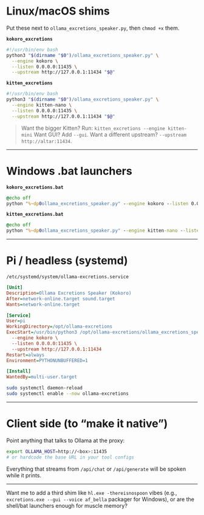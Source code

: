# Linux/macOS shims

Put these next to `ollama_excretions_speaker.py`, then `chmod +x` them.

**`kokoro_excretions`**

```bash
#!/usr/bin/env bash
python3 "$(dirname "$0")/ollama_excretions_speaker.py" \
  --engine kokoro \
  --listen 0.0.0.0:11435 \
  --upstream http://127.0.0.1:11434 "$@"
```

**`kitten_excretions`**

```bash
#!/usr/bin/env bash
python3 "$(dirname "$0")/ollama_excretions_speaker.py" \
  --engine kitten-nano \
  --listen 0.0.0.0:11435 \
  --upstream http://127.0.0.1:11434 "$@"
```

> Want the bigger Kitten? Run: `kitten_excretions --engine kitten-mini`
> Want GUI? Add `--gui`. Want a different upstream? `--upstream http://altar:11434`.

---

# Windows .bat launchers

**`kokoro_excretions.bat`**

```bat
@echo off
python "%~dp0ollama_excretions_speaker.py" --engine kokoro --listen 0.0.0.0:11435 --upstream http://127.0.0.1:11434 %*
```

**`kitten_excretions.bat`**

```bat
@echo off
python "%~dp0ollama_excretions_speaker.py" --engine kitten-nano --listen 0.0.0.0:11435 --upstream http://127.0.0.1:11434 %*
```

---

# Pi / headless (systemd)

`/etc/systemd/system/ollama-excretions.service`

```ini
[Unit]
Description=Ollama Excretions Speaker (Kokoro)
After=network-online.target sound.target
Wants=network-online.target

[Service]
User=pi
WorkingDirectory=/opt/ollama-excretions
ExecStart=/usr/bin/python3 /opt/ollama-excretions/ollama_excretions_speaker.py \
  --engine kokoro \
  --listen 0.0.0.0:11435 \
  --upstream http://127.0.0.1:11434
Restart=always
Environment=PYTHONUNBUFFERED=1

[Install]
WantedBy=multi-user.target
```

```bash
sudo systemctl daemon-reload
sudo systemctl enable --now ollama-excretions
```

---

# Client side (to “make it native”)

Point anything that talks to Ollama at the proxy:

```bash
export OLLAMA_HOST=http://<box>:11435
# or hardcode the base URL in your tool configs
```

Everything that streams from `/api/chat` or `/api/generate` will be spoken while it prints.

---

Want me to add a third shim like `hl.exe -thereisnospoon` vibes (e.g., `excretions.exe --gui --voice af_bella` packager for Windows), or are the shell/bat launchers enough for muscle memory?

